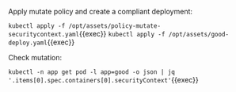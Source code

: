 Apply mutate policy and create a compliant deployment:

`kubectl apply -f /opt/assets/policy-mutate-securitycontext.yaml`{{exec}}
`kubectl apply -f /opt/assets/good-deploy.yaml`{{exec}}

Check mutation:

`kubectl -n app get pod -l app=good -o json | jq '.items[0].spec.containers[0].securityContext'`{{exec}}
